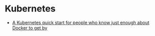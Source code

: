 # Kubernetes

* [A Kubernetes quick start for people who know just enough about Docker to get
  by](https://blog.sourcerer.io/a-kubernetes-quick-start-for-people-who-know-just-enough-about-docker-to-get-by-71c5933b4633)


